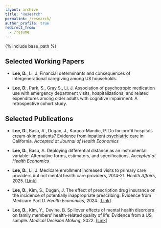 ```yaml
---
layout: archive
title: "Research"
permalink: /research/
author_profile: true
redirect_from:
  - /resume
---
```


{% include base_path %}


Selected Working Papers
------

* **Lee, D.**, Li, J. Financial determinants and consequences of intergenerational caregiving among US households. 

* **Lee, D.**, Park, S., Gray S., Li, J. Association of psychotropic medication use with emergency department visits, hospitalizations, and related expenditures among older adults with cognitive impairment: A retrospective cohort study.

Selected Publications
------
* **Lee, D.**, Basu, A.,  Dugan, J., Karaca-Mandic, P. Do for-profit hospitals cream-skim patients? Evidence from inpatient psychiatric care in California. 
*Accepted at Journal of Health Economics*

* **Lee, D.**, Basu, A. Deploying differential distance as an instrumental variable: Alternative forms, estimators, and specifications. *Accepted at Health Economics*

* **Lee, D.**, Li, J. Medicare enrollment increased visits to primary care providers but not mental health care providers, 2014-21. *Health Affairs*, 2025. [[Link]](https://doi.org/10.1377/hlthaff.2024.00666)
  
* **Lee, D.**, Kim, S., Dugan, J. The effect of prescription drug insurance on the incidence of potentially inappropriate prescribing: Evidence from Medicare Part D. *Health Economics*, 2024. [[Link]](https://doi.org/10.1002/hec.4766)

* **Lee, D.**, Kim, Y., Devine, B. Spillover effects of mental health disorders on family members’ health-related quality of life: Evidence from a US sample. *Medical Decision Making*, 2022. [[Link]](https://doi.org/10.1177/0272989X211027146) 		
